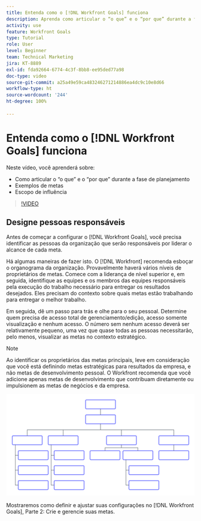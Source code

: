 ```yaml
---
title: Entenda como o [!DNL Workfront Goals] funciona
description: Aprenda como articular o “o que” e o “por que” durante a fase de planejamento, exemplos de metas e escopo de influência.
activity: use
feature: Workfront Goals
type: Tutorial
role: User
level: Beginner
team: Technical Marketing
jira: KT-8889
exl-id: fda92664-6774-4c3f-8bb8-ee95ded77a98
doc-type: video
source-git-commit: a25a49e59ca483246271214886ea4dc9c10e8d66
workflow-type: ht
source-wordcount: '244'
ht-degree: 100%

---
```


# Entenda como o [!DNL Workfront Goals] funciona

Neste vídeo, você aprenderá sobre:

* Como articular o “o que” e o “por que” durante a fase de planejamento
* Exemplos de metas
* Escopo de influência

>[!VIDEO](https://video.tv.adobe.com/v/335183/?quality=12&learn=on)

## Designe pessoas responsáveis

Antes de começar a configurar o [!DNL Workfront Goals], você precisa identificar as pessoas da organização que serão responsáveis por liderar o alcance de cada meta.

Há algumas maneiras de fazer isto. O [!DNL Workfront] recomenda esboçar o organograma da organização. Provavelmente haverá vários níveis de proprietários de metas. Comece com a liderança de nível superior e, em seguida, identifique as equipes e os membros das equipes responsáveis pela execução do trabalho necessário para entregar os resultados desejados. Eles precisam do contexto sobre quais metas estão trabalhando para entregar o melhor trabalho.

Em seguida, dê um passo para trás e olhe para o seu pessoal. Determine quem precisa de acesso total de gerenciamento/edição, acesso somente visualização e nenhum acesso. O número sem nenhum acesso deverá ser relativamente pequeno, uma vez que quase todas as pessoas necessitarão, pelo menos, visualizar as metas no contexto estratégico.

>[!NOTE]
>
>Ao identificar os proprietários das metas principais, leve em consideração que você está definindo metas estratégicas para resultados da empresa, e não metas de desenvolvimento pessoal. O Workfront recomenda que você adicione apenas metas de desenvolvimento que contribuam diretamente ou impulsionem as metas de negócios e da empresa.

![Organograma em branco](assets/01-workfront-goals-blank-org-chart.png)

Mostraremos como definir e ajustar suas configurações no [!DNL Workfront Goals], Parte 2: Crie e gerencie suas metas.

<!--
URL for part 2 reference above
-->
